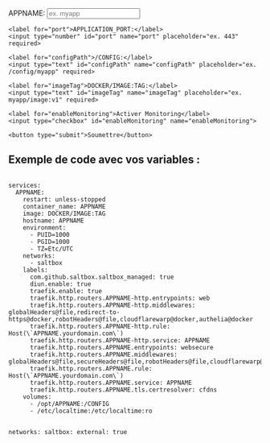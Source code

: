<form id="configForm">
    <label for="appname">APPNAME:</label>
    <input type="text" id="appname" name="appname" placeholder="ex. myapp" required>
    
    <label for="port">APPLICATION_PORT:</label>
    <input type="number" id="port" name="port" placeholder="ex. 443" required>
    
    <label for="configPath">/CONFIG:</label>
    <input type="text" id="configPath" name="configPath" placeholder="ex. /config/myapp" required>
    
    <label for="imageTag">DOCKER/IMAGE:TAG:</label>
    <input type="text" id="imageTag" name="imageTag" placeholder="ex. myapp/image:v1" required>
    
    <label for="enableMonitoring">Activer Monitoring</label>
    <input type="checkbox" id="enableMonitoring" name="enableMonitoring">
    
    <button type="submit">Soumettre</button>
</form>

<h2>Exemple de code avec vos variables :</h2>
<pre><code id="yamlBlock">
services:
  APPNAME:
    restart: unless-stopped
    container_name: APPNAME
    image: DOCKER/IMAGE:TAG
    hostname: APPNAME
    environment:
      - PUID=1000
      - PGID=1000
      - TZ=Etc/UTC
    networks:
      - saltbox
    labels:
      com.github.saltbox.saltbox_managed: true
      diun.enable: true
      traefik.enable: true
      traefik.http.routers.APPNAME-http.entrypoints: web
      traefik.http.routers.APPNAME-http.middlewares: globalHeaders@file,redirect-to-https@docker,robotHeaders@file,cloudflarewarp@docker,authelia@docker
      traefik.http.routers.APPNAME-http.rule: Host(\`APPNAME.yourdomain.com\`)
      traefik.http.routers.APPNAME-http.service: APPNAME
      traefik.http.routers.APPNAME.entrypoints: websecure
      traefik.http.routers.APPNAME.middlewares: globalHeaders@file,secureHeaders@file,robotHeaders@file,cloudflarewarp@docker,authelia@docker
      traefik.http.routers.APPNAME.rule: Host(\`APPNAME.yourdomain.com\`)
      traefik.http.routers.APPNAME.service: APPNAME
      traefik.http.routers.APPNAME.tls.certresolver: cfdns
    volumes:
      - /opt/APPNAME:/CONFIG
      - /etc/localtime:/etc/localtime:ro

networks:
  saltbox:
    external: true
</code></pre>

<script>
    document.getElementById('configForm').addEventListener('submit', function(event) {
        event.preventDefault();  // Empêcher le rechargement de la page
        
        // Récupérer les valeurs saisies dans le formulaire
        var appname = document.getElementById('appname').value;
        var port = document.getElementById('port').value;
        var configPath = document.getElementById('configPath').value;
        var imageTag = document.getElementById('imageTag').value;
        var enableMonitoring = document.getElementById('enableMonitoring').checked; // Vérifier si la checkbox est cochée

        // Obtenir le bloc YAML
        var yamlBlock = document.getElementById('yamlBlock');
        
        // Remplacer dynamiquement les variables dans le bloc YAML
        var yamlContent = yamlBlock.textContent
            .replace(/APPNAME/g, appname)                   // Remplacer APPNAME par la valeur saisie
            .replace(/APPLICATION_PORT/g, port)            // Remplacer APPLICATION_PORT par la valeur saisie
            .replace(/\/CONFIG/g, configPath)              // Remplacer /CONFIG par la valeur saisie
            .replace(/DOCKER\/IMAGE:TAG/g, imageTag);      // Remplacer DOCKER/IMAGE:TAG par la valeur saisie

        // Vérifier si la case "Activer Monitoring" est cochée
        if (enableMonitoring) {
            console.log('Case Monitoring cochée');

            // Ajouter la ligne de monitoring dans les labels
            var monitoringLine = "      traefik.http.routers.APPNAME.monitoring: APPNAME";

            // Remplacer APPNAME dans la ligne de monitoring avec la valeur du champ `appname`
            monitoringLine = monitoringLine.replace(/APPNAME/g, appname);

            // Vérifier si la ligne de monitoring est déjà présente dans le bloc YAML
            if (!yamlContent.includes(monitoringLine)) {
                // Trouver la section "labels:"
                var labelsIndex = yamlContent.indexOf('labels:');
                if (labelsIndex !== -1) {
                    // Trouver la fin de la section labels (première ligne vide après labels)
                    var endOfLabelsIndex = yamlContent.indexOf('\n', labelsIndex + 7); // Trouver la fin de "labels:"
                    // Ajouter la ligne de monitoring après la section labels
                    yamlContent = yamlContent.slice(0, endOfLabelsIndex) + '\n' + monitoringLine + yamlContent.slice(endOfLabelsIndex);
                }
            }
        } else {
            console.log('Case Monitoring décochée');

            // Retirer la ligne de monitoring du bloc YAML
            var monitoringLine = "      traefik.http.routers.APPNAME.monitoring: APPNAME";
            monitoringLine = monitoringLine.replace(/APPNAME/g, appname);
            
            // Vérifier si la ligne de monitoring est présente et la retirer
            if (yamlContent.includes(monitoringLine)) {
                yamlContent = yamlContent.replace(monitoringLine + '\n', '');
            }
        }

        // Afficher le contenu du YAML dans le bloc code
        yamlBlock.textContent = yamlContent;

        console.log('Contenu après modification:', yamlContent);
    });
</script>
